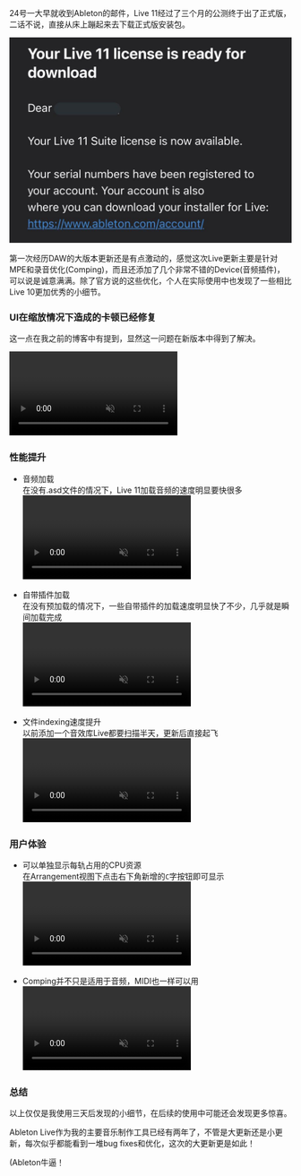 24号一大早就收到Ableton的邮件，Live 11经过了三个月的公测终于出了正式版，二话不说，直接从床上蹦起来去下载正式版安装包。

![image-20210226104829699](/assets/posts/202102/image-20210226104829699.png)

第一次经历DAW的大版本更新还是有点激动的，感觉这次Live更新主要是针对MPE和录音优化(Comping)，而且还添加了几个非常不错的Device(音频插件)，可以说是诚意满满。除了官方说的这些优化，个人在实际使用中也发现了一些相比Live 10更加优秀的小细节。  

### UI在缩放情况下造成的卡顿已经修复

这一点在我之前的博客中有提到，显然这一问题在新版本中得到了解决。

<video src="/assets/posts/202102/1.mp4" muted autoplay loop playsinline></video>

### 性能提升

- 音频加载  
  在没有.asd文件的情况下，Live 11加载音频的速度明显要快很多  
  <video src="/assets/posts/202102/2.mp4" muted autoplay loop playsinline></video>

- 自带插件加载  
  在没有预加载的情况下，一些自带插件的加载速度明显快了不少，几乎就是瞬间加载完成  
  <video src="/assets/posts/202102/3.mp4" muted autoplay loop playsinline></video>

- 文件indexing速度提升  
  以前添加一个音效库Live都要扫描半天，更新后直接起飞  
  <video src="/assets/posts/202102/4.mp4" muted autoplay loop playsinline></video>

### 用户体验

- 可以单独显示每轨占用的CPU资源  
  在Arrangement视图下点击右下角新增的`C`字按钮即可显示  
  <video src="/assets/posts/202102/5.mp4" muted autoplay loop playsinline></video>

- Comping并不只是适用于音频，MIDI也一样可以用  
  <video src="/assets/posts/202102/6.mp4" muted autoplay loop playsinline></video>


### 总结
以上仅仅是我使用三天后发现的小细节，在后续的使用中可能还会发现更多惊喜。  

Ableton Live作为我的主要音乐制作工具已经有两年了，不管是大更新还是小更新，每次似乎都能看到一堆bug fixes和优化，这次的大更新更是如此！

(Ableton牛逼！
